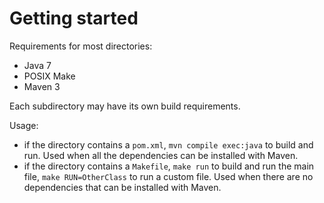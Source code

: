 # Getting started

Requirements for most directories:

- Java 7
- POSIX Make
- Maven 3

Each subdirectory may have its own build requirements.

Usage:

- if the directory contains a `pom.xml`, `mvn compile exec:java` to build and run. Used when all the dependencies can be installed with Maven.
- if the directory contains a `Makefile`, `make run` to build and run the main file, `make RUN=OtherClass` to run a custom file. Used when there are no dependencies that can be installed with Maven.
